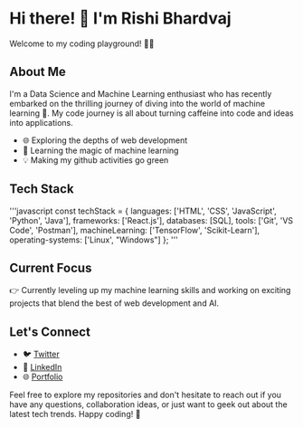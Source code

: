 # Hi there! 👋 I'm Rishi Bhardvaj

Welcome to my coding playground! 👨‍💻

## About Me

I'm a Data Science and Machine Learning enthusiast who has recently embarked on the thrilling journey of diving into the world of machine learning 🚀. My code journey is all about turning caffeine into code and ideas into applications.

- 🌐 Exploring the depths of web development
- 🤖 Learning the magic of machine learning
- 💡 Making my github activities go green

## Tech Stack

'''javascript
const techStack = {
  languages: ['HTML', 'CSS', 'JavaScript', 'Python', 'Java'],
  frameworks: ['React.js'],
  databases: [SQL],
  tools: ['Git', 'VS Code', 'Postman'],
  machineLearning: ['TensorFlow', 'Scikit-Learn'],
  operating-systems: ['Linux', "Windows"]
};
'''

## Current Focus

👉 Currently leveling up my machine learning skills and working on exciting projects that blend the best of web development and AI.

## Let's Connect

- 🐦 [Twitter](https://twitter.com/rishi_bhardvaj)
- 💼 [LinkedIn](https://www.linkedin.com/in/rishibhardvaj/)
- 🌐 [Portfolio](https://rishi-bhardvaj.github.io/Portfolio/)

Feel free to explore my repositories and don't hesitate to reach out if you have any questions, collaboration ideas, or just want to geek out about the latest tech trends. Happy coding! 🚀

